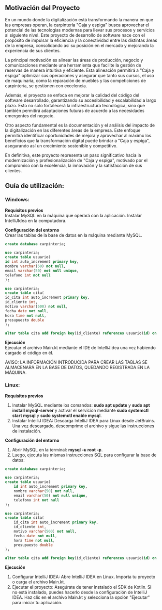 ## Motivación del Proyecto
En un mundo donde la digitalización está transformando la manera en que las empresas operan, la carpintería "Caja y espiga" busca aprovechar el potencial de las tecnologías modernas para llevar sus procesos y servicios al siguiente nivel. Este proyecto de desarrollo de software nace con el propósito de impulsar la eficiencia y la conectividad entre las distintas áreas de la empresa, consolidando así su posición en el mercado y mejorando la experiencia de sus clientes.  

La principal motivación es alinear las áreas de producción, negocio y comunicaciones mediante una herramienta que facilite la gestión de reservas de manera intuitiva y eficiente. Esta alineación permitirá a "Caja y espiga" optimizar sus operaciones y asegurar que tanto sus cursos, el uso de maquinaria, como la reparación de muebles y las competiciones de carpintería, se gestionen con excelencia.  

Además, el proyecto se enfoca en mejorar la calidad del código del software desarrollado, garantizando su accesibilidad y escalabilidad a largo plazo. Esto no solo fortalecerá la infraestructura tecnológica, sino que también permitirá adaptaciones futuras de acuerdo a las necesidades emergentes del negocio.  

Otro aspecto fundamental es la documentación y el análisis del impacto de la digitalización en las diferentes áreas de la empresa. Este enfoque permitirá identificar oportunidades de mejora y aprovechar al máximo los beneficios que la transformación digital puede brindar a "Caja y espiga", asegurando así un crecimiento sostenible y competitivo.  

En definitiva, este proyecto representa un paso significativo hacia la modernización y profesionalización de "Caja y espiga", motivado por el compromiso con la excelencia, la innovación y la satisfacción de sus clientes.  


## Guía de utilización:
### Windows:
**Requisitos previos**  
Instalar MySQL en la máquina que operará con la aplicación.
Instalar IntelliJIdea en la computadora.

**Configuración del entorno**  
Crear las tablas de la base de datos en la máquina mediante MySQL.
```sql
create database carpinteria;

use carpinteria;
create table usuario(
id int auto_increment primary key,
nombre varchar(50) not null,
email varchar(50) not null unique,
telefono int not null
);

use carpinteria;
create table cita(
id_cita int auto_increment primary key,
id_cliente int,
motivo varchar(500) not null,
fecha date not null,
hora time not null,
presupuesto double
);

alter table cita add foreign key(id_cliente) references usuario(id) on delete cascade;
```

**Ejecución**  
Ejecutar el archivo Main.kt mediante el IDE de IntelliJIdea una vez habiendo cargado el código en él.

AVISO: LA INFORMACIÓN INTRODUCIDA PARA CREAR LAS TABLAS SE ALMACENARÁ EN LA BASE DE DATOS, QUEDANDO REGISTRADA EN LA MÁQUINA.  

### Linux:  
**Requisitos previos**  
1. Instalar MySQL mediante los comandos: **sudo apt update** y **sudo apt install mysql-server** y activar el servicion mediante **sudo systemctl start mysql** y **sudo systemctl enable mysql**.  
2. Instalar IntelliJ IDEA: Descarga IntelliJ IDEA para Linux desde JetBrains. Una vez descargado, descomprime el archivo y sigue las instrucciones de instalación.  

**Configuración del entorno**  
1. Abrir MySQL en la terminal: **mysql -u root -p**.  
2. Luego, ejecuta las mismas instrucciones SQL para configurar la base de datos:  
```sql
create database carpinteria;

use carpinteria;
create table usuario(
    id int auto_increment primary key,
    nombre varchar(50) not null,
    email varchar(50) not null unique,
    telefono int not null
);

use carpinteria;
create table cita(
    id_cita int auto_increment primary key,
    id_cliente int,
    motivo varchar(500) not null,
    fecha date not null,
    hora time not null,
    presupuesto double
);

alter table cita add foreign key(id_cliente) references usuario(id) on delete cascade;
```  

**Ejecución**  
1. Configurar IntelliJ IDEA: Abre IntelliJ IDEA en Linux. Importa tu proyecto o carga el archivo Main.kt.  
2. Ejecutar el proyecto: Asegúrate de tener instalado el SDK de Kotlin. Si no está instalado, puedes hacerlo desde la configuración de IntelliJ IDEA. Haz clic en el archivo Main.kt y selecciona la opción "Ejecutar" para iniciar tu aplicación.




